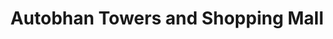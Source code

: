 ---
title: "Autobhan Towers and Shopping Mall"
url: /hydrabd/autobhan-towers-and-shopping-mall/
shop: Einkaufszentrum
---